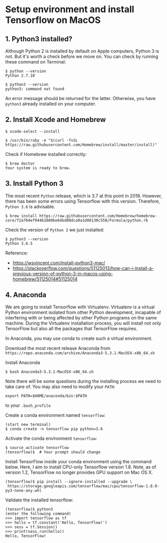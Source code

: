 # Setup environment and install Tensorflow on MacOS
## 1. Python3 installed?
Although Python 2 is installed by default on Apple computers, Python 3 is not. But it's worth a check before we move on. You can check by running these command on Terminal:

```
$ python --version
Python 2.7.10
```

```
$ python3 --version
python3: command not found
```

An error message should be returned for the latter. Otherwise, you have ```python3``` already installed on your computer.

## 2. Install Xcode and Homebrew

```
$ xcode-select --install
```

```
$ /usr/bin/ruby -e "$(curl -fsSL https://raw.githubusercontent.com/Homebrew/install/master/install)"
```
Check if Homebrew installed correctly:

```
$ brew doctor
Your system is ready to brew.
```

## 3. Install Python 3

The most recent ```Python``` release, which is 3.7 at this point in 2018. However, there has been some errors using Tensorflow with this version. Therefore, ```Python 3.6``` is advisable.

```
$ brew install https://raw.githubusercontent.com/Homebrew/homebrew-core/f2a764ef944b1080be64bd88dca9a1d80130c558/Formula/python.rb
```

Check the version of ```Python 3``` we just installed:

```
$ python3 --version
Python 3.6.5
```

Reference:

- https://wsvincent.com/install-python3-mac/
- https://stackoverflow.com/questions/51125013/how-can-i-install-a-previous-version-of-python-3-in-macos-using-homebrew/51125014#51125014

## 4. Anaconda

We are going to install Tensorflow with Virtualenv. Virtualenv is a virtual Python environment isolated from other Python development, incapable of interfering with or being affected by other Python programs on the same machine. During the Virtualenv installation process, you will install not only TensorFlow but also all the packages that TensorFlow requires.

In Anaconda, you may use conda to create such a virtual environment.

Download the most recent release Anaconda from ```https://repo.anaconda.com/archive/Anaconda3-5.3.1-MacOSX-x86_64.sh```

Install Anaconda
```
$ bash Anaconda3-5.3.1-MacOSX-x86_64.sh
```

Note there will be some questions during the installing process we need to take care of. You may also need to modify your ```PATH```:

```
export PATH=$HOME/anaconda/bin:$PATH
```
to your ```.bash_profile```



Create a conda environment named ```tensorflow```:

```
(start new terminal)
$ conda create -n tensorflow pip python=3.6
```

Activate the conda environment ```tensorflow```:

```
$ source activate tensorflow
(tensorflow)$  # Your prompt should change
```

Install TensorFlow inside your conda environment using the command below. Here, I aim to install CPU-only Tensorflow version 1.8. Note, as of version 1.2, TensorFlow no longer provides GPU support on Mac OS X.

```
(tensorflow)$ pip install --ignore-installed --upgrade \
 https://storage.googleapis.com/tensorflow/mac/cpu/tensorflow-1.8.0-py3-none-any.whl
```

Validate the installed tensorflow:

```
(tensorflow)$ python3
(enter the following command)
>>> import tensorflow as tf
>>> hello = tf.constant('Hello, TensorFlow!')
>>> sess = tf.Session()
>>> print(sess.run(hello))
Hello, TensorFlow!
```
